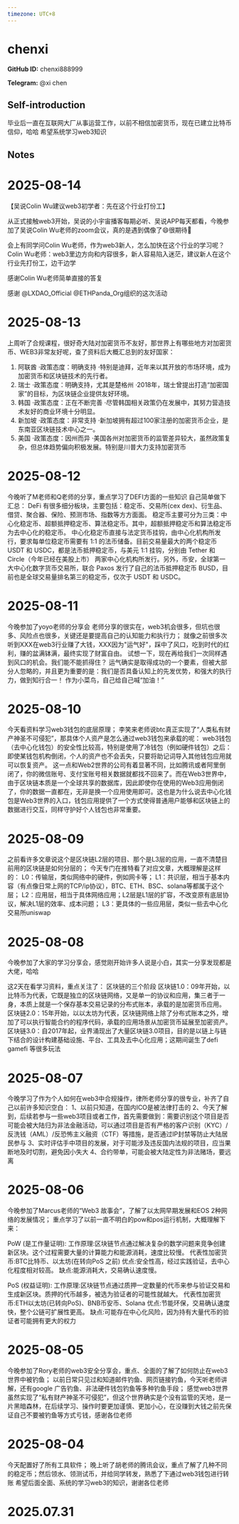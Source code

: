 ```yaml
---
timezone: UTC+8
---
```


# chenxi

**GitHub ID:** chenxi888999

**Telegram:** @xi chen

## Self-introduction

毕业后一直在互联网大厂从事运营工作，以前不相信加密货币，现在已建立比特币信仰，哈哈  希望系统学习web3知识

## Notes

<!-- Content_START -->
# 2025-08-14

【吴说Colin Wu建议web3初学者：先在这个行业打份工】 

从正式接触web3开始，吴说的小宇宙播客每期必听、吴说APP每天都看，今晚参加了吴说Colin Wu老师的zoom会议，真的是遇到偶像了😄很期待🥰

会上有同学问Colin Wu老师，作为web3新人，怎么加快在这个行业的学习呢？
Colin Wu老师：web3里边方向和内容很多，新人容易陷入迷茫，建议新人在这个行业先打份工，边干边学

感谢Colin Wu老师简单直接的答复 
 
感谢 @LXDAO_Official @ETHPanda_Org组织的这次活动

# 2025-08-13

上周听了合规课程，很好奇大陆对加密货币不友好，那世界上有哪些地方对加密货币、WEB3非常友好呢，查了资料后大概汇总到的友好国家：
1. 阿联酋
·政策态度：明确支持
·特别是迪拜，近年来以其开放的市场环境，成为加密货币和区块链技术的先行者。
2. 瑞士
·政策态度：明确支持，尤其是楚格州
·2018年，瑞士曾提出打造“加密国家”的目标，为区块链企业提供友好环境。
3. 韩国
·政策态度：正在不断完善
·尽管韩国相关政策仍在发展中，其努力营造技术友好的商业环境十分明显。
4. 新加坡
·政策态度：非常支持
·新加坡拥有超过100家注册的加密货币企业，是东南亚区块链技术中心之一。
5. 美国
·政策态度：因州而异
·美国各州对加密货币的监管差异较大，虽然政策复杂，但总体趋势偏向积极发展。特别是川普大力支持加密货币

# 2025-08-12

今晚听了M老师和Q老师的分享，重点学习了DEFI方面的一些知识
自己简单做下汇总：
DeFi 有很多细分板块，主要包括：稳定币、交易所(cex  dex)、衍生品、借贷、聚合器、保险、预测市场、指数等方方面面。
稳定币主要可分为三类：中心化稳定币、超额抵押稳定币、算法稳定币。其中，超额抵押稳定币和算法稳定币为去中心化的稳定币。
中心化稳定币直接与法定货币挂钩，由中心化机构所发行，要求每单位稳定币需要有 1:1 的法币储备。目前交易量最大的两个稳定币 USDT 和 USDC，都是法币抵押稳定币，与美元 1:1 挂钩，分别由 Tether 和 Circle（今年已经在美股上市） 两家中心化机构所发行。另外，币安，全球第一大中心化数字货币交易所，联合 Paxos 发行了自己的法币抵押稳定币 BUSD，目前也是全球交易量排名第三的稳定币，仅次于 USDT 和 USDC。

# 2025-08-11

今晚参加了yoyo老师的分享会
老师分享的很实在，web3机会很多，但坑也很多、风险点也很多，关键还是要提高自己的认知能力和执行力；
就像之前很多次听到XXX在web3行业赚了大钱，XXX因为"运气好"，踩中了风口，吃到时代的红利，赚的盆满钵满，最终实现了财富自由。
试想一下，现在再给我们一次同样遇到风口的机会。我们能不能抓得住？
运气确实是取得成功的一个要素，但被大部分人忽略的，并且更为重要的是：我们是否具备认知上的先发优势，和强大的执行力，做到知行合一！
作为小菜鸟，自己给自己喊“加油！”

# 2025-08-10

今天看资料学习web3钱包的底层原理；
李笑来老师说btc真正实现了“人类私有财产神圣不可侵犯”，那具体个人资产是怎么通过web3钱包来承载的呢：
web3钱包（去中心化钱包）的安全性比较高，特别是使用了冷钱包（例如硬件钱包）之后：
即使某钱包机构倒闭，个人的资产也不会丢失，只要将助记词导入其他钱包应用就可以恢复资产。
这一点和Web2世界的公司有着显著不同，比如腾讯或者阿里倒闭了，你的微信账号、支付宝账号相关数据就都找不回来了。而在Web3世界中，由于区块链本质是一个全球共享的数据库，因此即使你在使用的Web3应用倒闭了，你的数据一直都在，无非是换一个应用使用即可。这也是为什么说去中心化钱包是Web3世界的入口，钱包应用提供了一个方式使得普通用户能够和区块链上的数据进行交互，同样守护好个人钱包也非常重要。

# 2025-08-09

之前看许多文章说这个是区块链L2层的项目、那个是L3层的应用，一直不清楚目前用的区块链是如何分层的；
 今天专门在推特看了对应文章，大概理解是这样的：
L0：传输层，类似网络中的硬件，例如网卡等；
L1：共识层，相当于基本内容（有点像日常上网的TCP/ip协议），BTC、ETH、BSC、solana等都属于这个层；
L2：应用层，相当于具体网络应用；L2层是L1层的扩容，不改变原有底层协议，解决L1层的效率、成本问题；
L3：更具体的一些应用层，类似一些去中心化交易所uniswap

# 2025-08-08

今晚参加了大家的学习分享会，感觉刚开始许多人说是小白，其实一分享发现都是大佬，哈哈

这2天在看学习资料，重点关注了：
区块链的三个阶段
区块链1.0：09年开始，以比特币为代表，它既是独立的区块链网络，又是单一的协议和应用，集三者于一身，本质上就是一个保存基本交易记录的分布式账本，承载的是加密货币应用。
区块链2.0：15年开始，以以太坊为代表，区块链网络上除了分布式账本之外，增加了可以执行智能合约的程序代码，承载的应用场景从加密货币延展至加密资产。
区块链3.0：自2017年起，业界涌现出了大量区块链3.0项目，目的是以链上与链下结合的设计构建基础设施、平台、工具及去中心化应用；这期间诞生了defi gamefi 等很多玩法

# 2025-08-07

今晚学习了作为个人如何在web3中合规操作，律所老师分享的很专业，补齐了自己以前许多知识空白：
1、以前只知道，在国内ICO是被法律打击的
2、今天了解到，后续若参与一些web3项目或者工作，首先需要做到：需要识别这个项目是否可能会被大陆归为非法金融活动，可以通过项目是否有严格的客户识别（KYC）/反洗钱（AML）/反恐怖主义融资（CTF）等措施，是否通过IP封禁等防止大陆居民参与
3、实时评估手中项目的发展，对于可能涉及违反国内法规的项目，应当果断地及时切割，避免因小失大
4、合约带单，可能会被大陆定性为非法赌场，要远离

# 2025-08-06

今晚参加了Marcus老师的“Web3 故事会”，了解了以太网早期发展和EOS 2种网络的发展情况；
重点学习了以前一直不明白的pow和pos运行机制，大概理解下来：

PoW (是工作量证明):
工作原理:区块链节点通过解决复杂的数学问题来竞争创建新区块。这个过程需要大量的计算能力和能源消耗，速度比较慢。
代表性加密货币:BTC比特币、以太坊(在转向PoS 之前)﻿
优点:安全性高，经过实践验证，去中心化程度相对较高。﻿
缺点:能源消耗大，交易确认速度慢。﻿

PoS (权益证明):
工作原理:区块链节点通过质押一定数量的代币来参与验证交易和生成新区块。质押的代币越多，被选为验证者的可能性就越大。
代表性加密货币:ETH以太坊(已转向PoS)、BNB币安币、Solana
优点:节能环保，交易确认速度快，整个公链可扩展性更高。﻿
缺点:可能存在中心化风险，因为持有大量代币的验证者可能拥有更大的权力

# 2025-08-05

今晚参加了Rory老师的web3安全分享会，重点、全面的了解了如何防止在web3世界中被钓鱼；
       以前日常只见过和知道邮件钓鱼、网页链接钓鱼，今天听老师讲解，还有google 广告钓鱼、非法硬件钱包钓鱼等多种钓鱼手段；
       感觉web3世界虽然实现了“私有财产神圣不可侵犯”，但这个世界确实是个没有监管的天地，是一片黑暗森林，在后续学习、操作时要更加谨慎、更加小心，在没赚到大钱之前先保证自己不要被钓鱼等方式亏钱，感谢各位老师

# 2025-08-04

今天配置好了所有工具软件；
晚上听了胡老师的腾讯会议，重点了解了几种不同的稳定币；然后领水、领测试币，并给同学转发，熟悉了下通过web3钱包进行转账
希望后面全面、系统的学习web3的知识，谢谢各位老师


# 2025.07.31


<!-- Content_END -->
